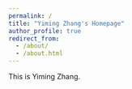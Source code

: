 ```yaml
---
permalink: /
title: "Yiming Zhang's Homepage"
author_profile: true
redirect_from: 
  - /about/
  - /about.html
---
```


This is Yiming Zhang.
